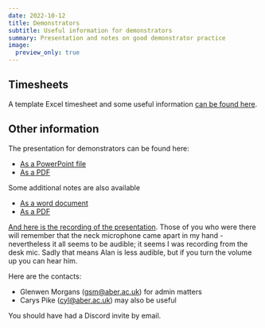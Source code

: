 ```yaml
---
date: 2022-10-12
title: Demonstrators
subtitle: Useful information for demonstrators
summary: Presentation and notes on good demonstrator practice
image:
  preview_only: true
---
```


## Timesheets
A template Excel timesheet and some useful information
[can be found here](timesheet/).

## Other information

The presentation for demonstrators can be found here:

* [As a PowerPoint file](/downloads/dem.pptx)
* [As a PDF](/downloads/dem.pdf)

Some additional notes are also available

* [As a word document](/downloads/howto.docx)
* [As a PDF](/downloads/howto.pdf)

[And here is the recording of the presentation](https://aberystwyth.cloud.panopto.eu/Panopto/Pages/Viewer.aspx?id=0ee91aca-9023-457d-ab4b-af2c00c7c079).
Those of you who were there
will remember that the neck microphone came apart in my hand - nevertheless
it all seems to be audible; it seems I was recording from the desk mic.
Sadly that means Alan is less audible, but if you turn the volume up
you can hear him.

Here are the contacts:

* Glenwen Morgans ([gsm@aber.ac.uk](mailto:gsm.aber.ac.uk)) for admin matters
* Carys Pike ([cyl@aber.ac.uk](mailto:cyl.aber.ac.uk)) may also be useful

You should have had a Discord invite by email.

